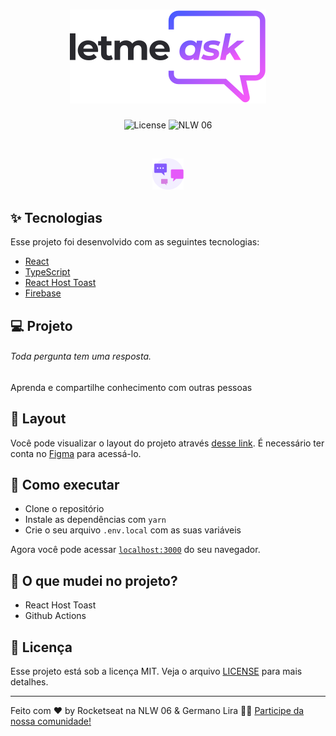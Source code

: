<h1 align="center">
  <img alt="podcastr" title="podcastr" src="https://raw.githubusercontent.com/germanolira/letmeask/4ad3c472540b40003e008865f0ae368b7f176002/src/assets/images/logo.svg" />
</h1>

<p align="center">
  <img alt="License" src="https://media-exp3.licdn.com/dms/image/C5622AQEfahIOJ_lmqA/feedshare-shrink_2048_1536/0/1624585814296?e=1627516800&v=beta&t=MQEnYqubM7DV0QuMO674uEHvAAkK8ZFaN2vlA0ESZY0">

 <img src="https://img.shields.io/static/v1?label=NLW&message=06&color=8257E5&labelColor=000000" alt="NLW 06" />
</p>

<br>

<p align="center">
  <img alt="Letmeask" src="https://raw.githubusercontent.com/germanolira/letmeask/4ad3c472540b40003e008865f0ae368b7f176002/src/assets/images/empty-questions.svg" width="10%">
</p>

## ✨ Tecnologias

Esse projeto foi desenvolvido com as seguintes tecnologias:

- [React](https://reactjs.org)
- [TypeScript](https://www.typescriptlang.org/)
- [React Host Toast](https://react-hot-toast.com/)
- [Firebase](https://firebase.google.com/)

## 💻 Projeto

<h6>Toda pergunta tem uma resposta.</h6>
Aprenda e compartilhe conhecimento
com outras pessoas

## 🔖 Layout

Você pode visualizar o layout do projeto através [desse link](https://www.figma.com/file/Mb4HEjjif04WlFR35XSSG8/Letmeask-Copy?fuid=877101207221763474). É necessário ter conta no [Figma](http://figma.com/) para acessá-lo.

## 🚀 Como executar

- Clone o repositório
- Instale as dependências com `yarn`
- Crie o seu arquivo `.env.local` com as suas variáveis

Agora você pode acessar [`localhost:3000`](http://localhost:3000) do seu navegador.

## 📁 O que mudei no projeto?
- React Host Toast
- Github Actions

## 📄 Licença

Esse projeto está sob a licença MIT. Veja o arquivo [LICENSE](LICENSE.md) para mais detalhes.

---

Feito com ♥ by Rocketseat na NLW 06 & Germano Lira 👋🏻 [Participe da nossa comunidade!](https://discordapp.com/invite/gCRAFhc)
